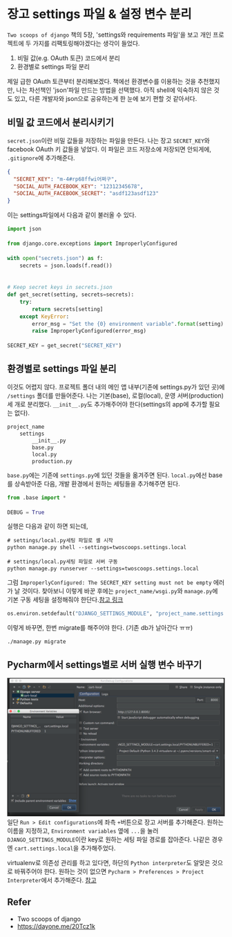 # 장고 settings 파일 & 설정 변수 분리

`Two scoops of django` 책의 5장, 'settings와 requirements 파일'을 보고 개인 프로젝트에 두 가지를 리팩토링해야겠다는 생각이 들었다.

1. 비밀 값(e.g. OAuth 토큰) 코드에서 분리
2. 환경별로 settings 파일 분리

제일 급한 OAuth 토큰부터 분리해보겠다.
책에선 환경변수를 이용하는 것을 추천했지만, 나는 차선책인 'json'파일 만드는 방법을 선택했다.
아직 shell에 익숙하지 않은 것도 있고, 다른 개발자와 json으로 공유하는게 한 눈에 보기 편할 것 같아서다.

## 비밀 값 코드에서 분리시키기
`secret.json`이란 비밀 값들을 저장하는 파일을 만든다. 나는 장고 `SECRET_KEY`와 facebook OAuth 키 값들을 넣었다. 이 파일은 코드 저장소에 저장되면 안되게에, `.gitignore`에 추가해준다.
```json
{
  "SECRET_KEY": "m-4#rp68ffwi어쩌구",
  "SOCIAL_AUTH_FACEBOOK_KEY": "12312345678",
  "SOCIAL_AUTH_FACEBOOK_SECRET": "asdf123asdf123"
}
```

이는 settings파일에서 다음과 같이 불러올 수 있다.
```python
import json

from django.core.exceptions import ImproperlyConfigured

with open("secrets.json") as f:
    secrets = json.loads(f.read())


# Keep secret keys in secrets.json
def get_secret(setting, secrets=secrets):
    try:
        return secrets[setting]
    except KeyError:
        error_msg = "Set the {0} environment variable".format(setting)
        raise ImproperlyConfigured(error_msg)

SECRET_KEY = get_secret("SECRET_KEY")
```

## 환경별로 settings 파일 분리
이것도 어렵지 않다. 
프로젝트 폴더 내의 메인 앱 내부(기존에 settings.py가 있던 곳)에 `/settings` 폴더를 만들어준다.
나는 기본(base), 로컬(local), 운영 서버(production) 세 개로 분리했다. `__init__.py`도 추가해주어야 한다(settings의 app에 추가할 필요는 없다).

```
project_name
    settings
        __init__.py
        base.py
        local.py
        production.py
```

`base.py`에는 기존에 `settings.py`에 있던 것들을 옮겨주면 된다.
`local.py`에선 base를 상속받아준 다음, 개발 환경에서 원하는 세팅들을 추가해주면 된다.

```python
from .base import *

DEBUG = True
```

실행은 다음과 같이 하면 되는데,
```shell
# settings/local.py세팅 파일로 셸 시작 
python manage.py shell --settings=twoscoops.settings.local

# settings/local.py세팅 파일로 서버 구동
python manage.py runserver --settings=twoscoops.settings.local
```

그럼 `ImproperlyConfigured: The SECRET_KEY setting must not be empty` 에러가 날 것이다. 찾아보니 이렇게 바꾼 후에는 `project_name/wsgi.py`와 `manage.py`에 기본 구동 세팅을 설정해줘야 한단다.[참고 링크](http://stackoverflow.com/questions/19128540/django-improperlyconfigured-the-secret-key-setting-must-not-be-empty)

```python
os.environ.setdefault("DJANGO_SETTINGS_MODULE", "project_name.settings.local")
```

이렇게 바꾸면, 한번 migrate를 해주어야 한다. (기존 db가 날아간다 ㅠㅠ)
```
./manage.py migrate
```

## Pycharm에서 settings별로 서버 실행 변수 바꾸기
![Pycharm Settings](../img/django-seperate-settings-and-secret-file/1.png "Pycharm Settings")
일단 `Run > Edit configurations`에 좌측 `+`버튼으로 장고 서버를 추가해준다.
원하는 이름을 지정하고, 
`Environment variables` 옆에 `...`을 눌러 `DJANGO_SETTINGS_MODULE`이란 key로 원하는 세팅 파일 경로를 잡아준다. 나같은 경우엔 `cart.settings.local`을 추가해주었다.

virtualenv로 의존성 관리를 하고 있다면, 하단의 `Python interpreter`도 알맞은 것으로 바꿔주어야 한다. 원하는 것이 없으면 `Pycharm > Preferences > Project Interpreter`에서 추가해준다. [참고](https://www.jetbrains.com/help/pycharm/2016.1/configuring-python-interpreter-for-a-project.html)

## Refer
- Two scoops of django
- https://dayone.me/20Tcz1k
